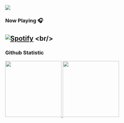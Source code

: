 [![](https://raw.githubusercontent.com/LanangGigih/LanangGigih/main/intro.svg)](https://www.linkedin.com/in/gigih-lanang/)





### Now Playing 🎧

[![Spotify](https://github-readme-remake.vercel.app/api/spotify)]([https://open.spotify.com/user/31avorxfq5uiaggpmbm3e2ud7wta](https://open.spotify.com/intl-id/album/7MpAqxM7Mew0Vb1clDl6pJ?si=PNyk-G99RpS5Z3o1Btn_Fg))
<br/>
---

### Github Statistic
<p align="left">
<a href="https://github.com/dimasmds">
  <img height="180em" src="https://github-readme-stats-eight-theta.vercel.app/api?username=lananggigih&show_icons=true&theme=algolia&include_all_commits=true&count_private=true"/>
  <img height="180em" src="https://github-readme-stats-eight-theta.vercel.app/api/top-langs/?username=lananggigih&layout=compact&langs_count=8&theme=algolia"/>
</a>
</p>

